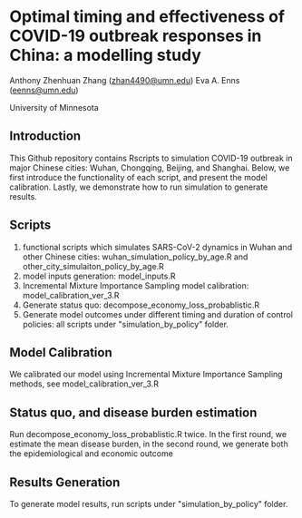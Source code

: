 # Optimal timing and effectiveness of COVID-19 outbreak responses in China: a modelling study

Anthony Zhenhuan Zhang (zhan4490@umn.edu)   Eva A. Enns (eenns@umn.edu)


University of Minnesota

## Introduction
This Github repository contains Rscripts to simulation COVID-19 outbreak in major Chinese cities: Wuhan, Chongqing, Beijing, and Shanghai. Below, we first introduce the functionality of each script, and present the model calibration. Lastly, we demonstrate how to run simulation to generate results.

## Scripts
1. functional scripts which simulates SARS-CoV-2 dynamics in Wuhan and other Chinese cities: wuhan_simulation_policy_by_age.R and other_city_simulaiton_policy_by_age.R
2. model inputs generation: model_inputs.R
3. Incremental Mixture Importance Sampling model calibration: model_calibration_ver_3.R
4. Generate status quo:  decompose_economy_loss_probablistic.R
5. Generate model outcomes under different timing and duration of control policies: all scripts under  "simulation_by_policy" folder.

## Model Calibration
We calibrated our model using Incremental Mixture Importance Sampling methods, see model_calibration_ver_3.R

## Status quo, and disease burden estimation 
Run decompose_economy_loss_probablistic.R twice. In the first round, we estimate the mean disease burden, in the second round, we generate both the epidemiological and economic outcome


## Results Generation
To generate model results, run scripts under  "simulation_by_policy" folder.

